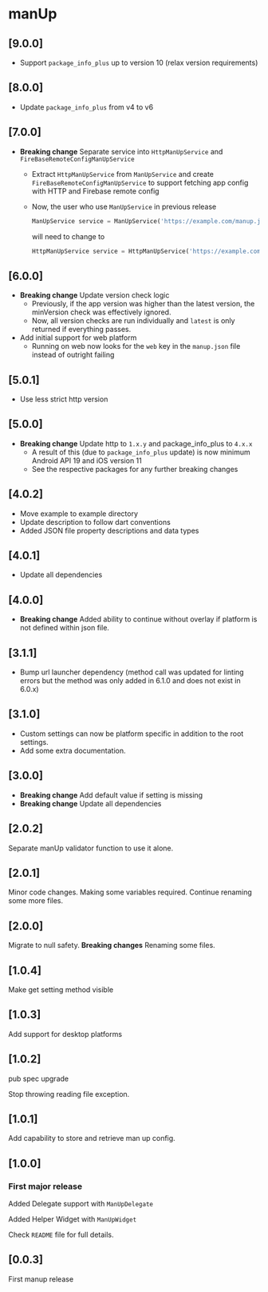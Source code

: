# manUp

## [9.0.0]

- Support `package_info_plus` up to version 10 (relax version requirements)

## [8.0.0]

- Update `package_info_plus` from v4 to v6

## [7.0.0]

- **Breaking change** Separate service into `HttpManUpService` and `FireBaseRemoteConfigManUpService`

  - Extract `HttpManUpService` from `ManUpService` and create `FireBaseRemoteConfigManUpService` to support fetching app config with HTTP and Firebase remote config
  - Now, the user who use `ManUpService` in previous release

    ```dart
    ManUpService service = ManUpService('https://example.com/manup.json', client: http.Client());
    ```

    will need to change to

    ```dart
    HttpManUpService service = HttpManUpService('https://example.com/manup.json', client: http.Client());
    ```

## [6.0.0]

- **Breaking change** Update version check logic
  - Previously, if the app version was higher than the latest version, the minVersion check was effectively ignored.
  - Now, all version checks are run individually and `latest` is only returned if everything passes.
- Add initial support for web platform
  - Running on web now looks for the `web` key in the `manup.json` file instead of outright failing

## [5.0.1]

- Use less strict http version

## [5.0.0]

- **Breaking change** Update http to `1.x.y` and package_info_plus to `4.x.x`
  - A result of this (due to `package_info_plus` update) is now minimum Android API 19 and iOS version 11
  - See the respective packages for any further breaking changes

## [4.0.2]

- Move example to example directory
- Update description to follow dart conventions
- Added JSON file property descriptions and data types

## [4.0.1]

- Update all dependencies

## [4.0.0]

- **Breaking change** Added ability to continue without overlay if platform is not defined within json file.

## [3.1.1]

- Bump url launcher dependency (method call was updated for linting errors but the method was only added in 6.1.0 and does not exist in 6.0.x)

## [3.1.0]

- Custom settings can now be platform specific in addition to the root settings.
- Add some extra documentation.

## [3.0.0]

- **Breaking change** Add default value if setting is missing
- **Breaking change** Update all dependencies

## [2.0.2]

Separate manUp validator function to use it alone.

## [2.0.1]

Minor code changes.
Making some variables required.
Continue renaming some more files.

## [2.0.0]

Migrate to null safety.
**Breaking changes** Renaming some files.

## [1.0.4]

Make get setting method visible

## [1.0.3]

Add support for desktop platforms

## [1.0.2]

pub spec upgrade

Stop throwing reading file exception.

## [1.0.1]

Add capability to store and retrieve man up config.

## [1.0.0]

### First major release

Added Delegate support with `ManUpDelegate`

Added Helper Widget with `ManUpWidget`

Check `README` file for full details.

## [0.0.3]

First manup release

